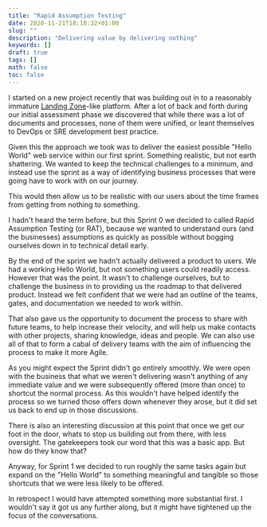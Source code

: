 ```yaml
---
title: "Rapid Assumption Testing"
date: 2020-11-21T18:10:32+01:00
slug: ""
description: "Delivering value by delivering nothing"
keywords: []
draft: true
tags: []
math: false
toc: false
---
```


I started on a new project recently that was building out in to a reasonably immature [Landing Zone](https://aws.amazon.com/solutions/implementations/aws-landing-zone/)-like platform. After a lot of back and forth during our initial assessment phase we discovered that while there was a lot of documents and processes, none of them were unified, or leant themselves to DevOps or SRE development best practice.

Given this the approach we took was to deliver the easiest possible "Hello World" web service within our first sprint. Something realistic, but not earth shattering. We wanted to keep the technical challenges to a minimum, and instead use the sprint as a way of identifying business processes that were going have to work with on our journey.

This would then allow us to be realistic with our users about the time frames from getting from nothing to something.

I hadn't heard the term before, but this Sprint 0 we decided to called Rapid Assumption Testing (or RAT), because we wanted to understand ours (and the businesses) assumptions as quickly as possible without bogging ourselves down in to technical detail early.

By the end of the sprint we hadn't actually delivered a product to users. We had a working Hello World, but not something users could readily access. However that was the point. It wasn't to challenge ourselves, but to challenge the business in to providing us the roadmap to that delivered product. Instead we felt confident that we were had an outline of the teams, gates, and documentation we needed to work within.

That also gave us the opportunity to document the process to share with future teams, to help increase their velocity, and will help us make contacts with other projects, sharing knowledge, ideas and people. We can also use all of that to form a cabal of delivery teams with the aim of influencing the process to make it more Agile.

As you might expect the Sprint didn't go entirely smoothly. We were open with the business that what we weren't delivering wasn't anything of any immediate value and we were subsequently offered (more than once) to shortcut the normal process. As this wouldn't have helped identify the process so we turned those offers down whenever they arose, but it did set us back to end up in those discussions.

There is also an interesting discussion at this point that once we get our foot in the door, whats to stop us building out from there, with less oversight. The gatekeepers took our word that this was a basic app. But how do they know that?

Anyway, for Sprint 1 we decided to run roughly the same tasks again but expand on the "Hello World" to something meaningful and tangible so those shortcuts that we were less likely to be offered.

In retrospect I would have attempted something more substantial first. I wouldn't say it got us any further along, but it might have tightened up the focus of the conversations.
